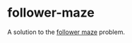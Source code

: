 # follower-maze
A solution to the [follower maze](https://github.com/htimur/followermaze) problem. 

